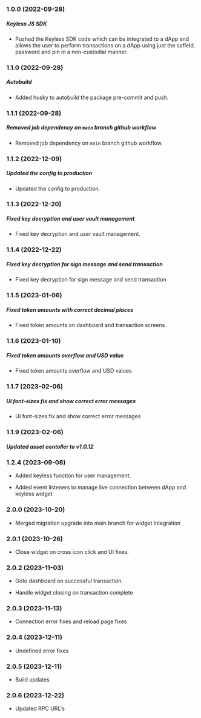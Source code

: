 ### 1.0.0 (2022-09-28)

##### Keyless JS SDK

* Pushed the Keyless SDK code which can be integrated to a dApp and allows the user to perform transactions on a dApp using just the safleId, password and pin in a non-custodial manner.

### 1.1.0 (2022-09-28)

##### Autobuild

* Added husky to autobuild the package pre-commit and push.

### 1.1.1 (2022-09-28)

##### Removed job dependency on `main` branch github workflow

* Removed job dependency on `main` branch github workflow.

### 1.1.2 (2022-12-09)

##### Updated the config to production

* Updated the config to production.

### 1.1.3 (2022-12-20)

##### Fixed key decryption and user vault management

* Fixed key decryption and user vault management.

### 1.1.4 (2022-12-22)

##### Fixed key decryption for sign message and send transaction

* Fixed key decryption for sign message and send transaction

### 1.1.5 (2023-01-06)

##### Fixed token amounts with correct decimal places

* Fixed token amounts on dashboard and transaction screens

### 1.1.6 (2023-01-10)

##### Fixed token amounts overflow and USD value

* Fixed token amounts overflow and USD values

### 1.1.7 (2023-02-06)

##### UI font-sizes fix and show correct error messages

* UI font-sizes fix and show correct error messages

### 1.1.9 (2023-02-06)

##### Updated asset contoller to v1.0.12

### 1.2.4 (2023-09-08)

* Added keyless function for user management.

* Added event listeners to manage live connection between dApp and keyless widget

### 2.0.0 (2023-10-20)

* Merged migration upgrade into main branch for widget integration 

### 2.0.1 (2023-10-26)

* Close widget on cross icon click and UI fixes.

### 2.0.2 (2023-11-03)

* Goto dashboard on successful transaction.

* Handle widget closing on transaction complete

### 2.0.3 (2023-11-13)

* Connection error fixes and reload page fixes

### 2.0.4 (2023-12-11)

* Undefined error fixes

### 2.0.5 (2023-12-11)

* Build updates

### 2.0.6 (2023-12-22)

* Updated RPC URL's